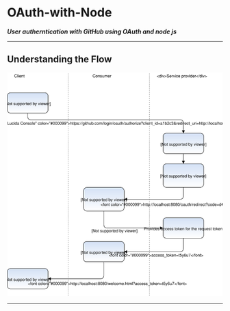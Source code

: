 # OAuth-with-Node

***User autherntication with GitHub using OAuth and node js*** 

***


## Understanding the Flow

<img src="images/node-oauth.svg"></img>

***
